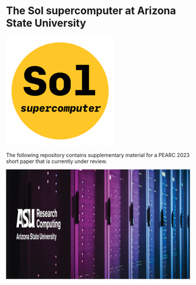 The Sol supercomputer at Arizona State University
=================================================

<div float="center">
  <img 
    height=300 
    src="assets/sol-logo.png" 
    alt="Sol supercomputer logo" 
  >
</div>

The following repository contains supplementary material for a PEARC
2023 short paper that is currently under review.  

<div float="center">
  <img 
    height=300 
    src="https://github.com/ASU-KE/rc-assets/raw/main/logos/ASURC_custom_gradient_banner.jpg" 
    alt="ASU Research Computing gradient banner logo" 
  >
</div>
